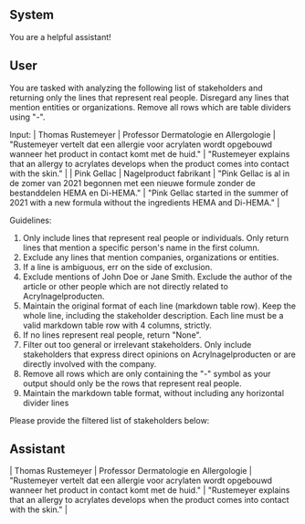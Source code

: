 ## System

You are a helpful assistant!

## User


You are tasked with analyzing the following list of stakeholders and returning only the lines that represent real people. Disregard any lines that mention entities or organizations. Remove all rows which are table dividers using "-".

Input:
| Thomas Rustemeyer | Professor Dermatologie en Allergologie | "Rustemeyer vertelt dat een allergie voor acrylaten wordt opgebouwd wanneer het product in contact komt met de huid." | "Rustemeyer explains that an allergy to acrylates develops when the product comes into contact with the skin." |
| Pink Gellac | Nagelproduct fabrikant | "Pink Gellac is al in de zomer van 2021 begonnen met een nieuwe formule zonder de bestanddelen HEMA en Di-HEMA." | "Pink Gellac started in the summer of 2021 with a new formula without the ingredients HEMA and Di-HEMA." |

Guidelines:
1. Only include lines that represent real people or individuals. Only return lines that mention a specific person's name in the first column.
2. Exclude any lines that mention companies, organizations or entities.
3. If a line is ambiguous, err on the side of exclusion.
4. Exclude mentions of John Doe or Jane Smith. Exclude the author of the article or other people which are not directly related to Acrylnagelproducten.
5. Maintain the original format of each line (markdown table row). Keep the whole line, including the stakeholder description. Each line must be a valid markdown table row with 4 columns, strictly.
6. If no lines represent real people, return "None".
7. Filter out too general or irrelevant stakeholders. Only include stakeholders that express direct opinions on Acrylnagelproducten or are directly involved with the company.
8. Remove all rows which are only containing the "-" symbol as your output should only be the rows that represent real people.
9. Maintain the markdown table format, without including any horizontal divider lines

Please provide the filtered list of stakeholders below:
        

## Assistant

| Thomas Rustemeyer | Professor Dermatologie en Allergologie | "Rustemeyer vertelt dat een allergie voor acrylaten wordt opgebouwd wanneer het product in contact komt met de huid." | "Rustemeyer explains that an allergy to acrylates develops when the product comes into contact with the skin." |

